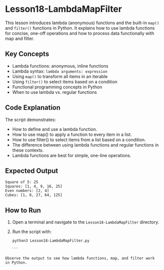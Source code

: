 # Lesson18-LambdaMapFilter

This lesson introduces lambda (anonymous) functions and the built-in `map()` and `filter()` functions in Python. It explains how to use lambda functions for concise, one-off operations and how to process data functionally with map and filter.

## Key Concepts

- Lambda functions: anonymous, inline functions
- Lambda syntax: `lambda arguments: expression`
- Using `map()` to transform all items in an iterable
- Using `filter()` to select items based on a condition
- Functional programming concepts in Python
- When to use lambda vs. regular functions

## Code Explanation

The script demonstrates:
- How to define and use a lambda function.
- How to use map() to apply a function to every item in a list.
- How to use filter() to select items from a list based on a condition.
- The difference between using lambda functions and regular functions in these contexts.
- Lambda functions are best for simple, one-line operations.

## Expected Output

```
Square of 5: 25
Squares: [1, 4, 9, 16, 25]
Even numbers: [2, 4]
Cubes: [1, 8, 27, 64, 125]
```

## How to Run

1. Open a terminal and navigate to the `Lesson18-LambdaMapFilter` directory.
2. Run the script with:

   ```sh
   python3 Lesson18-LambdaMapFilter.py
   ```

````
   ```

Observe the output to see how lambda functions, map, and filter work in Python.

